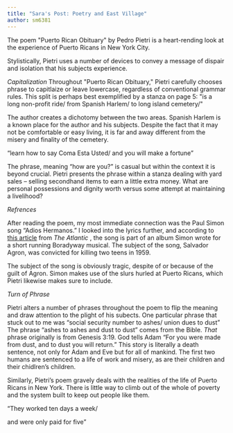 ```yaml
---
title: "Sara's Post: Poetry and East Village"
author: sm6381
---
```

The poem "Puerto Rican Obituary" by Pedro Pietri is a heart-rending look at the experience of Puerto Ricans in New York City.

Stylistically, Pietri uses a number of devices to convey a message of dispair and isolation that his subjects experience.

_Capitalization_
Throughout "Puerto Rican Obituary," Pietri carefully chooses phrase to capitlaize or leave lowercase, regardless of conventional grammar rules. This split is perhaps best exemplified by a stanza on page 5:
"is a long non-profit ride/
 from Spanish Harlem/
to long island cemetery/"

The author creates a dichotomy between the two areas. Spanish Harlem is a known place for the author and his subjects. Despite the fact that it may not be comfortable or easy living, it is far and away different from the misery and finality of the cemetery.

“learn how to say Coma Esta Usted/
and you will make a fortune”

The phrase, meaning “how are you?” is casual but within the context it is beyond crucial. Pietri presents the phrase within a stanza dealing with yard sales – selling secondhand items to earn a little extra money. What are personal possessions and dignity worth versus some attempt at maintaining a livelihood?

_Refrences_

After reading the poem, my most immediate connection was the Paul Simon song “Adios Hermanos.” I looked into the lyrics further, and according to [this article](https://www.theatlantic.com/entertainment/archive/2011/10/paul-simons-5-most-underrated-songs/246643/) from _The Atlantic_ , the song is part of an album Simon wrote for a short running Boradyway musical. The subject of the song, Salvador Agron, was convicted for killing two teens in 1959.

The subject of the song is obviously tragic, despite of or because of the guilt of Agron. Simon makes use of the slurs hurled at Puerto Ricans, which Pietri likewise makes sure to include.

_Turn of Phrase_

Pietri alters a number of phrases throughout the poem to flip the meaning and draw attention to the plight of his subects.  One particular phrase that stuck out to me was
“social security number to ashes/
 union dues to dust”
The phrase “ashes to ashes and dust to dust” comes from the Bible. _That_ phrase originally is from Genesis 3:19. God tells Adam “For you were made from dust, and to dust you will return.”  This story is literally a death sentence, not only for Adam and Eve but for all of mankind. The first two humans are sentenced to a life of work and misery, as are their children and their chidlren’s children.

Similarly, Pietri’s poem gravely deals with the realities of the life of Puerto Ricans in New York. There is little way to climb out of the whole of poverty and the system built to keep out people like them.

“They worked
ten days a week/

and were only paid for five”
